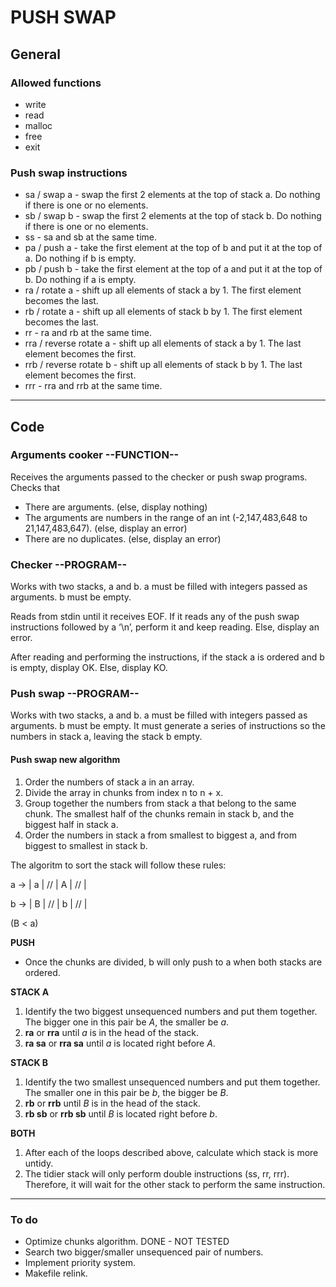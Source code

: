 PUSH SWAP
=========

General
-------

### Allowed functions

- write
- read
- malloc
- free
- exit


### Push swap instructions

- sa / swap a  -  swap the first 2 elements at the top of stack a. Do nothing if there is one or no elements.
- sb / swap b  -  swap the first 2 elements at the top of stack b. Do nothing if there is one or no elements.
- ss  -  sa and sb at the same time.
- pa / push a  -  take the first element at the top of b and put it at the top of a. Do nothing if b is empty.  
- pb / push b  -  take the first element at the top of a and put it at the top of b. Do nothing if a is empty.  
- ra / rotate a  -  shift up all elements of stack a by 1. The first element becomes the last.
- rb / rotate a  -  shift up all elements of stack b by 1. The first element becomes the last.  
- rr  -  ra and rb at the same time.  
- rra / reverse rotate a  - shift up all elements of stack a by 1. The last element becomes the first.
- rrb / reverse rotate b  - shift up all elements of stack b by 1. The last element becomes the first. 
- rrr  -  rra and rrb at the same time. 

---

Code
----

### Arguments cooker --FUNCTION--

Receives the arguments passed to the checker or push swap programs.
Checks that
- There are arguments. (else, display nothing)
- The arguments are numbers in the range of an int (-2,147,483,648 to 21,147,483,647). (else, display an error)
- There are no duplicates. (else, display an error)



### Checker --PROGRAM--

Works with two stacks, a and b. a must be filled with integers passed as arguments. b must be empty.

Reads from stdin until it receives EOF.
	If it reads any of the push swap instructions followed by a ‘\n’, perform it and keep reading.
	Else, display an error.

After reading and performing the instructions, if the stack a is ordered and b is empty, display OK. Else, display KO.



### Push swap --PROGRAM--


Works with two stacks, a and b. a must be filled with integers passed as arguments. b must be empty.
It must generate a series of instructions so the numbers in stack a, leaving the stack b empty.

#### **Push swap new algorithm**

1. Order the numbers of stack a in an array.
2. Divide the array in chunks from index n to n + x.
3. Group together the numbers from stack a that belong to the same chunk.
   The smallest half of the chunks remain in stack b, and the biggest half in stack a.
4. Order the numbers in stack a from smallest to biggest a, and from biggest to smallest in stack b.

The algoritm to sort the stack will follow these rules:

a -> | a | // | A | // |

b -> | B | // | b | // |

(B < a)

**PUSH**
- Once the chunks are divided, b will only push to a when both stacks are ordered.

**STACK A**
1. Identify the two biggest unsequenced numbers and put them together.
   The bigger one in this pair be *A*, the smaller be *a*.
2. **ra** or **rra** until *a* is in the head of the stack.
3. **ra sa** or **rra sa** until *a* is located right before *A*.

**STACK B**
1. Identify the two smallest unsequenced numbers and put them together.
   The smaller one in this pair be *b*, the bigger be *B*.
2. **rb** or **rrb** until *B* is in the head of the stack.
3. **rb sb** or **rrb sb** until *B* is located right before *b*.

**BOTH**
1. After each of the loops described above, calculate which stack is more untidy.
2. The tidier stack will only perform double instructions (ss, rr, rrr).
   Therefore, it will wait for the other stack to perform the same instruction.

---

### To do

- Optimize chunks algorithm. DONE - NOT TESTED
- Search two bigger/smaller unsequenced pair of numbers.
- Implement priority system.
- Makefile relink.
